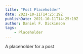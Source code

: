 ```yaml
---
title: "Post Placeholder"
date: 2021-10-11T14:25:19Z
publishDate: 2021-10-11T14:25:19Z
author: Daniel F. Dickinson
tags:
    - Placeholder
---
```


A placeholder for a post